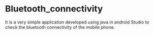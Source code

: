 # Bluetooth_connectivity
It is a very simple application developed using java in android Studio to check the bluetooth connectivity of the mobile phone.
